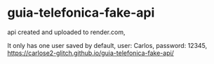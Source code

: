 # guia-telefonica-fake-api

api created and uploaded to render.com,

It only has one user saved by default,
user: Carlos,
password: 12345,
 https://carlose2-glitch.github.io/guia-telefonica-fake-api/

